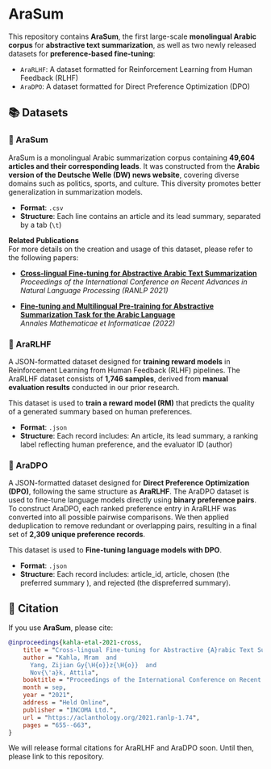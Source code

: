 # AraSum 


This repository contains **AraSum**, the first large-scale **monolingual Arabic corpus** for **abstractive text summarization**, as well as two newly released datasets for **preference-based fine-tuning**:

- `AraRLHF`: A dataset formatted for Reinforcement Learning from Human Feedback (RLHF)
- `AraDPO`: A dataset formatted for Direct Preference Optimization (DPO)


## 📚 Datasets


### 🔹 AraSum

AraSum is a monolingual Arabic summarization corpus containing **49,604 articles and their corresponding leads**. It was constructed from the **Arabic version of the Deutsche Welle (DW) news website**, covering diverse domains such as politics, sports, and culture. This diversity promotes better generalization in summarization models.

- **Format**: `.csv`
- **Structure**: Each line contains an article and its lead summary, separated by a tab (`\t`)

**Related Publications**  
For more details on the creation and usage of this dataset, please refer to the following papers:

- [**Cross-lingual Fine-tuning for Abstractive Arabic Text Summarization**](https://aclanthology.org/2021.ranlp-1.74/)  
  *Proceedings of the International Conference on Recent Advances in Natural Language Processing (RANLP 2021)*

- [**Fine-tuning and Multilingual Pre-training for Abstractive Summarization Task for the Arabic Language**](https://doi.org/10.33039/ami.2022.11.002)  
  *Annales Mathematicae et Informaticae (2022)*

### 🔹 AraRLHF

A JSON-formatted dataset designed for **training reward models** in Reinforcement Learning from Human Feedback (RLHF) pipelines.
The AraRLHF dataset consists of **1,746 samples**, derived from **manual evaluation results** conducted in our prior research.

This dataset is used to **train a reward model (RM)** that predicts the quality of a generated summary based on human preferences.


- **Format**: `.json`
- **Structure**: Each record includes: An article, its lead summary, a ranking label reflecting human preference, and the evaluator ID (author)
  
### 🔹 AraDPO

A JSON-formatted dataset designed for **Direct Preference Optimization (DPO)**, following the same structure as **AraRLHF**.
The AraDPO dataset is used to fine-tune language models directly using **binary preference pairs**.
To construct AraDPO, each ranked preference entry in AraRLHF was converted into all possible pairwise comparisons. We then applied deduplication to remove redundant or overlapping pairs, resulting in a final set of **2,309 unique preference records**.

This dataset is used to **Fine-tuning language models with DPO**.

- **Format**: `.json`
- **Structure**: Each record includes: article_id, article, chosen (the preferred summary ), and rejected (the dispreferred summary).


## 🔖 Citation

If you use **AraSum**, please cite:

```bibtex
@inproceedings{kahla-etal-2021-cross,
    title = "Cross-lingual Fine-tuning for Abstractive {A}rabic Text Summarization",
    author = "Kahla, Mram  and
      Yang, Zijian Gy{\H{o}}z{\H{o}}  and
      Nov{\'a}k, Attila",
    booktitle = "Proceedings of the International Conference on Recent Advances in Natural Language Processing (RANLP 2021)",
    month = sep,
    year = "2021",
    address = "Held Online",
    publisher = "INCOMA Ltd.",
    url = "https://aclanthology.org/2021.ranlp-1.74",
    pages = "655--663",
}
```

We will release formal citations for AraRLHF and AraDPO soon. Until then, please link to this repository.





